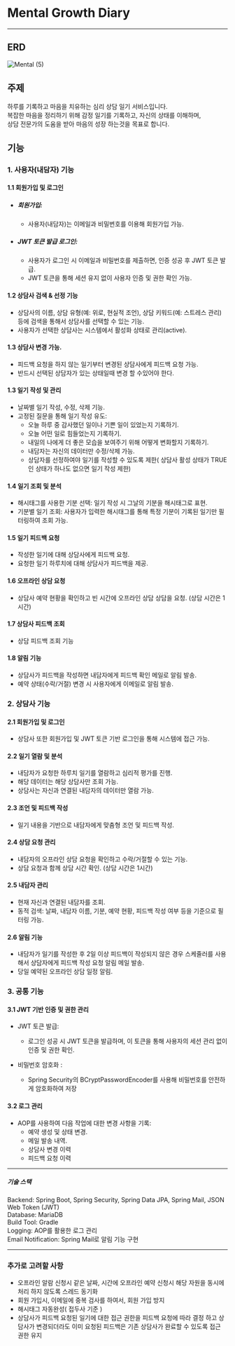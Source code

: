 # Mental Growth Diary 

<hr/> 

## ERD
![Mental (5)](https://github.com/user-attachments/assets/368d71d6-dbc7-415f-9add-4f67a9a267c7)





## 주제   

하루를 기록하고 마음을 치유하는 심리 상담 일기 서비스입니다.   
복잡한 마음을 정리하기 위해 감정 일기를 기록하고, 자신의 상태를 이해하며,    
상담 전문가의 도움을 받아 마음의 성장 하는것을 목표로 합니다.

## 기능
### 1. 사용자(내담자) 기능

#### 1.1 회원가입 및 로그인   

* ##### 회원가입:   
  * 사용자(내담자)는 이메일과 비밀번호를 이용해 회원가입 가능.   
  
* ##### JWT 토큰 발급 로그인:
  * 사용자가 로그인 시 이메일과 비밀번호를 제출하면, 인증 성공 후 JWT 토큰 발급.   
  * JWT 토큰을 통해 세션 유지 없이 사용자 인증 및 권한 확인 가능.   

#### 1.2 상담사 검색 & 선정 기능  
* 상담사의 이름, 상담 유형(예: 위로, 현실적 조언), 상담 키워드(예: 스트레스 관리) 등에 검색을 통해서 상담사를 선택할 수 있는 기능.
* 사용자가 선택한 상담사는 시스템에서 활성화 상태로 관리(active).

#### 1.3 상담사 변경 가능.
* 피드백 요청을 하지 않는 일기부터 변경된 상담사에게 피드백 요청 가능.
* 반드시 선택된 상담자가 있는 상태일때 변경 할 수있어야 한다.
  
#### 1.3 일기 작성 및 관리    
* 날짜별 일기 작성, 수정, 삭제 기능.
* 고정된 질문을 통해 일기 작성 유도:
  * 오늘 하루 중 감사했던 일이나 기쁜 일이 있었는지 기록하기.   
  * 오늘 어떤 일로 힘들었는지 기록하기.   
  * 내일의 나에게 더 좋은 모습을 보여주기 위해 어떻게 변화할지 기록하기.
  * 내담자는 자신의 데이터만 수정/삭제 가능.
  * 상담자를 선정하여야 일기를 작성할 수 있도록 제한( 상담사 활성 상태가 TRUE 인 상태가 하나도 없으면 일기 작성 제한)
 
#### 1.4 일기 조회 및 분석  
* 해시태그를 사용한 기분 선택: 일기 작성 시 그날의 기분을 해시태그로 표현.    
* 기분별 일기 조회: 사용자가 입력한 해시태그를 통해 특정 기분이 기록된 일기만 필터링하여 조회 가능.    

#### 1.5 일기 피드백 요청
* 작성한 일기에 대해 상담사에게 피드백 요청.
* 요청한 일기 하루치에 대해 상담사가 피드백을 제공.

#### 1.6 오프라인 상담 요청    
* 상담사 예약 현황을 확인하고 빈 시간에 오프라인 상담 상담을 요청. (상담 시간은 1시간)

#### 1.7 상담사 피드백 조회 
* 상담 피드백 조회 기능
  
#### 1.8 알림 기능    
* 상담사가 피드백을 작성하면 내담자에게 피드백 확인 메일로 알림 발송.
* 예약 상태(수락/거절) 변경 시 사용자에게 이메일로 알림 발송.
  
### 2. 상담사 기능    

#### 2.1 회원가입 및 로그인    
* 상담사 또한 회원가입 및 JWT 토큰 기반 로그인을 통해 시스템에 접근 가능.
  
#### 2.2 일기 열람 및 분석    
* 내담자가 요청한 하루치 일기를 열람하고 심리적 평가를 진행.     
* 해당 데이터는 해당 상담사만 조회 가능.   
* 상담사는 자신과 연결된 내담자의 데이터만 열람 가능.
  
#### 2.3 조언 및 피드백 작성    
* 일기 내용을 기반으로 내담자에게 맞춤형 조언 및 피드백 작성.
  
#### 2.4 상담 요청 관리    
* 내담자의 오프라인 상담 요청을 확인하고 수락/거절할 수 있는 기능.      
* 상담 요청과 함께 상담 시간 확인. (상담 시간은 1시간)
     
#### 2.5 내담자 관리    

* 현재 자신과 연결된 내담자를 조회.    
* 동적 검색: 날짜, 내담자 이름, 기분, 예약 현황, 피드백 작성 여부 등을 기준으로 필터링 가능.
  
#### 2.6 알림 기능    
* 내담자가 일기를 작성한 후 2일 이상 피드백이 작성되지 않은 경우 스케줄러를 사용해서 상담자에게 피드백 작성 요청 알림 메일 발송.    
* 당일 예약된 오프라인 상담 일정 알림.
  
### 3. 공통 기능    
#### 3.1 JWT 기반 인증 및 권한 관리    
* JWT 토큰 발급:    
   * 로그인 성공 시 JWT 토큰을 발급하며, 이 토큰을 통해 사용자의 세션 관리 없이 인증 및 권한 확인.

* 비밀번호 암호화 :
   *  Spring Security의 BCryptPasswordEncoder를 사용해 비밀번호를 안전하게 암호화하여 저장

      
#### 3.2 로그 관리    
* AOP를 사용하여 다음 작업에 대한 변경 사항을 기록:
  * 예약 생성 및 상태 변경.
  * 메일 발송 내역.
  * 상담사 변경 이력
  * 피드백 요청 이력

<hr/> 

##### 기술 스택
Backend: Spring Boot, Spring Security, Spring Data JPA, Spring Mail, JSON Web Token (JWT)      
Database: MariaDB      
Build Tool: Gradle      
Logging: AOP를 활용한 로그 관리      
Email Notification: Spring Mail로 알림 기능 구현   

<hr/>    

### 추가로 고려할 사항    
* 오프라인 알람 신청시 같은 날짜, 시간에 오프라인 예약 신청시 해당 자원을 동시에 처리 하지 않도록 스레드 동기화  
* 회원 가입시, 이메일에 중복 검사를 하여서, 회원 가입 방지
* 해시태그 자동완성( 접두사 기준 )
* 상담사가 피드백 요청된 일기에 대한 접근 권한을 피드백 요청에 따라 결정 하고 상담사가 변경되더라도 이미 요청된 피드백은 기존 상담사가 완료할 수 있도록 접근 권한 유지
  

